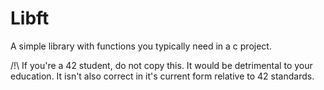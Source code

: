 
# Libft

A simple library with functions you typically need in a c project.

/!\ If you're a 42 student, do not copy this. It would be detrimental to your education. It isn't also correct in it's current form relative to 42 standards.
